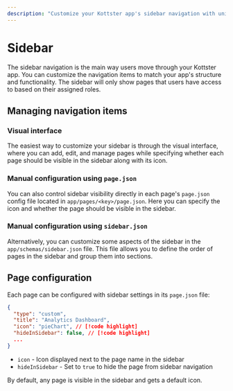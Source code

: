 ```yaml
---
description: "Customize your Kottster app's sidebar navigation with unique items and icons."
---
```


# Sidebar

The sidebar navigation is the main way users move through your Kottster app. You can customize the navigation items to match your app's structure and functionality. The sidebar will only show pages that users have access to based on their assigned roles.

## Managing navigation items

### Visual interface

The easiest way to customize your sidebar is through the visual interface, where you can add, edit, and manage pages while specifying whether each page should be visible in the sidebar along with its icon.

### Manual configuration using `page.json`

You can also control sidebar visibility directly in each page's `page.json` config file located in `app/pages/<key>/page.json`. Here you can specify the icon and whether the page should be visible in the sidebar.

### Manual configuration using `sidebar.json`

Alternatively, you can customize some aspects of the sidebar in the `app/schemas/sidebar.json` file. This file allows you to define the order of pages in the sidebar and group them into sections.

## Page configuration

Each page can be configured with sidebar settings in its `page.json` file:

```json
{
  "type": "custom",
  "title": "Analytics Dashboard",
  "icon": "pieChart", // [!code highlight]
  "hideInSidebar": false, // [!code highlight]
  ...
}
```

- `icon` - Icon displayed next to the page name in the sidebar
- `hideInSidebar` - Set to `true` to hide the page from sidebar navigation

By default, any page is visible in the sidebar and gets a default icon.
